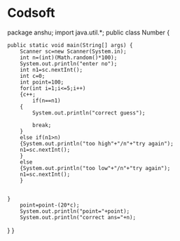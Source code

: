 # Codsoft
package anshu;
import java.util.*;
public class Number {

	public static void main(String[] args) {
		Scanner sc=new Scanner(System.in);
		int n=(int)(Math.random()*100);
		System.out.println("enter no");
		int n1=sc.nextInt();
		int c=0;
		int point=100;
		for(int i=1;i<=5;i++)
		{c++;
			if(n==n1)
		{
			System.out.println("correct guess");
			
			break;
		}
		else if(n1>n)
		{System.out.println("too high"+"/n"+"try again");
		n1=sc.nextInt();
		}
		else
		{System.out.println("too low"+"/n"+"try again");
		n1=sc.nextInt();
		}
			

	}
		point=point-(20*c);
		System.out.println("point="+point);
		System.out.println("correct ans="+n);

}
}
